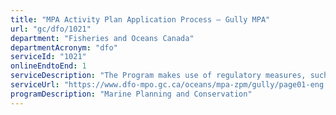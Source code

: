 ```yaml
---
title: "MPA Activity Plan Application Process – Gully MPA"
url: "gc/dfo/1021"
department: "Fisheries and Oceans Canada"
departmentAcronym: "dfo"
serviceId: "1021"
onlineEndtoEnd: 1
serviceDescription: "The Program makes use of regulatory measures, such as Marine Protected Areas (MPAs) Regulations in which  prohibitions and allowed activities are detailed, to conserve and sustainably manage marine ecosystems. Activity plans must be submitted to the relevant DFO Regional authority for specific activities, to ensure human activities within the MPA are compliant and consistent with the regulation and objectives of the MPA."
serviceUrl: "https://www.dfo-mpo.gc.ca/oceans/mpa-zpm/gully/page01-eng.html"
programDescription: "Marine Planning and Conservation"
---
```


